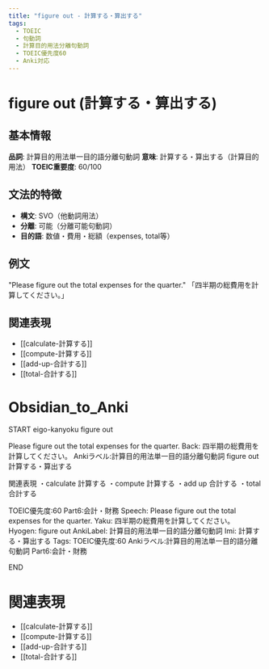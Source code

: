 ```yaml
---
title: "figure out - 計算する・算出する"
tags:
  - TOEIC
  - 句動詞
  - 計算目的用法分離句動詞
  - TOEIC優先度60
  - Anki対応
---
```


# figure out (計算する・算出する)

## 基本情報
**品詞**: 計算目的用法単一目的語分離句動詞
**意味**: 計算する・算出する（計算目的用法）
**TOEIC重要度**: 60/100

## 文法的特徴
- **構文**: SVO（他動詞用法）
- **分離**: 可能（分離可能句動詞）
- **目的語**: 数値・費用・総額（expenses, total等）

## 例文
"Please figure out the total expenses for the quarter."
「四半期の総費用を計算してください。」

## 関連表現
- [[calculate-計算する]]
- [[compute-計算する]]
- [[add-up-合計する]]
- [[total-合計する]]

# Obsidian_to_Anki
START
eigo-kanyoku
figure out

Please figure out the total expenses for the quarter.
Back: 
四半期の総費用を計算してください。
Ankiラベル:計算目的用法単一目的語分離句動詞
figure out
計算する・算出する

関連表現
・calculate 計算する
・compute 計算する
・add up 合計する
・total 合計する

TOEIC優先度:60
Part6:会計・財務
Speech: Please figure out the total expenses for the quarter.
Yaku: 四半期の総費用を計算してください。
Hyogen: figure out
AnkiLabel: 計算目的用法単一目的語分離句動詞
Imi: 計算する・算出する
Tags: TOEIC優先度:60 Ankiラベル:計算目的用法単一目的語分離句動詞 Part6:会計・財務
<!--ID: 1753012907808-->
END

# 関連表現
- [[calculate-計算する]]
- [[compute-計算する]]
- [[add-up-合計する]]
- [[total-合計する]] 